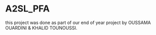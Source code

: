 # A2SL_PFA
this project was done as part of our end of year project by OUSSAMA OUARDINI &amp; KHALID TOUNOUSSI.
